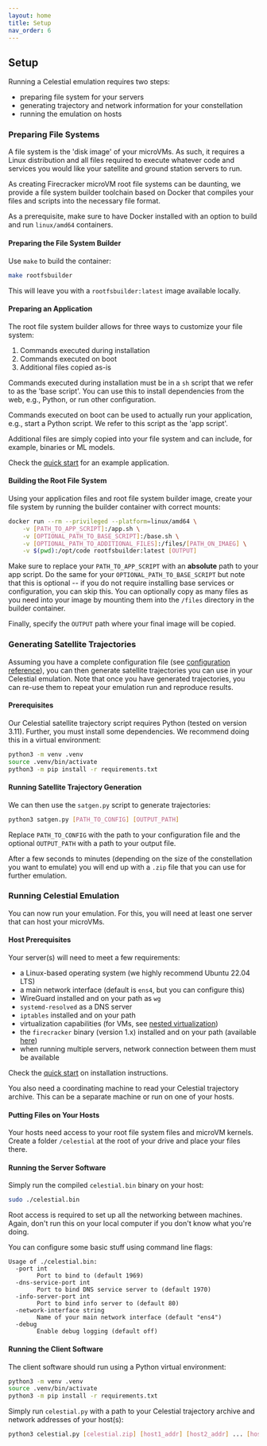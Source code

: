 ```yaml
---
layout: home
title: Setup
nav_order: 6
---
```


## Setup

Running a Celestial emulation requires two steps:

* preparing file system for your servers
* generating trajectory and network information for your constellation
* running the emulation on hosts

### Preparing File Systems

A file system is the 'disk image' of your microVMs.
As such, it requires a Linux distribution and all files required to execute
whatever code and services you would like your satellite and ground station
servers to run.

As creating Firecracker microVM root file systems can be daunting, we provide
a file system builder toolchain based on Docker that compiles your files and
scripts into the necessary file format.

As a prerequisite, make sure to have Docker installed with an option to build
and run `linux/amd64` containers.

#### Preparing the File System Builder

Use `make` to build the container:

```sh
make rootfsbuilder
```

This will leave you with a `rootfsbuilder:latest` image available locally.

#### Preparing an Application

The root file system builder allows for three ways to customize your file system:

1. Commands executed during installation
1. Commands executed on boot
1. Additional files copied as-is

Commands executed during installation must be in a `sh` script that we refer to
as the 'base script'.
You can use this to install dependencies from the web, e.g., Python, or run
other configuration.

Commands executed on boot can be used to actually run your application, e.g.,
start a Python script.
We refer to this script as the 'app script'.

Additional files are simply copied into your file system and can include, for
example, binaries or ML models.

Check the [quick start](./quickstart) for an example application.

#### Building the Root File System

Using your application files and root file system builder image, create your
file system by running the builder container with correct mounts:

```sh
docker run --rm --privileged --platform=linux/amd64 \
    -v [PATH_TO_APP_SCRIPT]:/app.sh \
    -v [OPTIONAL_PATH_TO_BASE_SCRIPT]:/base.sh \
    -v [OPTIONAL_PATH_TO_ADDITIONAL_FILES]:/files/[PATH_ON_IMAEG] \
    -v $(pwd):/opt/code rootfsbuilder:latest [OUTPUT]
```

Make sure to replace your `PATH_TO_APP_SCRIPT` with an __absolute__ path
to your app script.
Do the same for your `OPTIONAL_PATH_TO_BASE_SCRIPT` but note that this is
optional -- if you do not require installing base services or configuration,
you can skip this.
You can optionally copy as many files as you need into your image by
mounting them into the `/files` directory in the builder container.

Finally, specify the `OUTPUT` path where your final image will be copied.

### Generating Satellite Trajectories

Assuming you have a complete configuration file (see [configuration reference](./configuration)),
you can then generate satellite trajectories you can use in your Celestial
emulation.
Note that once you have generated trajectories, you can re-use them to
repeat your emulation run and reproduce results.

#### Prerequisites

Our Celestial satellite trajectory script requires Python (tested on version 3.11).
Further, you must install some dependencies.
We recommend doing this in a virtual environment:

```sh
python3 -m venv .venv
source .venv/bin/activate
python3 -m pip install -r requirements.txt
```

#### Running Satellite Trajectory Generation

We can then use the `satgen.py` script to generate trajectories:

```sh
python3 satgen.py [PATH_TO_CONFIG] [OUTPUT_PATH]
```

Replace `PATH_TO_CONFIG` with the path to your configuration file and the
optional `OUTPUT_PATH` with a path to your output file.

After a few seconds to minutes (depending on the size of the constellation
you want to emulate) you will end up with a `.zip` file that you can use for
further emulation.

### Running Celestial Emulation

You can now run your emulation.
For this, you will need at least one server that can host your microVMs.

#### Host Prerequisites

Your server(s) will need to meet a few requirements:

* a Linux-based operating system (we highly recommend Ubuntu 22.04 LTS)
* a main network interface (default is `ens4`, but you can configure this)
* WireGuard installed and on your path as `wg`
* `systemd-resolved` as a DNS server
* `iptables` installed and on your path
* virtualization capabilities (for VMs, see [nested virtualization](./nestedvirtualization))
* the `firecracker` binary (version 1.x) installed and on your path (available [here](https://github.com/firecracker-microvm/firecracker/releases/tag/v1.6.0))
* when running multiple servers, network connection between them must be available

Check the [quick start](./quickstart) on installation instructions.

You also need a coordinating machine to read your Celestial trajectory archive.
This can be a separate machine or run on one of your hosts.

#### Putting Files on Your Hosts

Your hosts need access to your root file system files and microVM kernels.
Create a folder `/celestial` at the root of your drive and place your files there.

#### Running the Server Software

Simply run the compiled `celestial.bin` binary on your host:

```sh
sudo ./celestial.bin
```

Root access is required to set up all the networking between machines.
Again, don't run this on your local computer if you don't know what you're doing.

You can configure some basic stuff using command line flags:

```text
Usage of ./celestial.bin:
  -port int
        Port to bind to (default 1969)
  -dns-service-port int
        Port to bind DNS service server to (default 1970)
  -info-server-port int
        Port to bind info server to (default 80)
  -network-interface string
        Name of your main network interface (default "ens4")
  -debug
        Enable debug logging (default off)
```

#### Running the Client Software

The client software should run using a Python virtual environment:

```sh
python3 -m venv .venv
source .venv/bin/activate
python3 -m pip install -r requirements.txt
```

Simply run `celestial.py` with a path to your Celestial trajectory archive and
network addresses of your host(s):

```sh
python3 celestial.py [celestial.zip] [host1_addr] [host2_addr] ... [hostN_addr]
```

